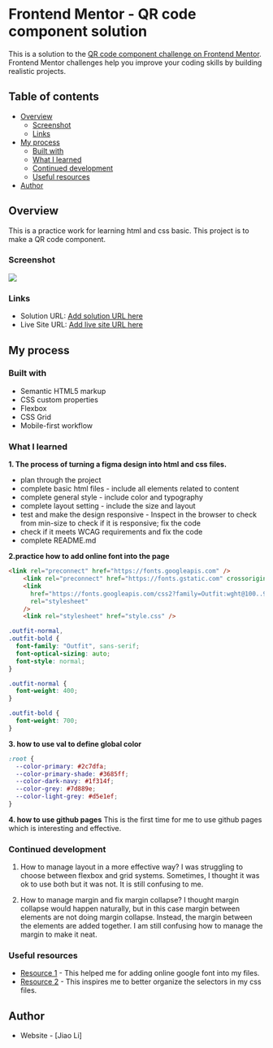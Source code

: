 # Frontend Mentor - QR code component solution

This is a solution to the [QR code component challenge on Frontend Mentor](https://www.frontendmentor.io/challenges/qr-code-component-iux_sIO_H). Frontend Mentor challenges help you improve your coding skills by building realistic projects. 

## Table of contents

- [Overview](#overview)
  - [Screenshot](#screenshot)
  - [Links](#links)
- [My process](#my-process)
  - [Built with](#built-with)
  - [What I learned](#what-i-learned)
  - [Continued development](#continued-development)
  - [Useful resources](#useful-resources)
- [Author](#author)

## Overview

This is a practice work for learning html and css basic. This project is to make a QR code component.

### Screenshot

![](./screenshot.png)


### Links

- Solution URL: [Add solution URL here](https://github.com/lij110397/qr-code-component)
- Live Site URL: [Add live site URL here](https://lij110397.github.io/qr-code-component/)

## My process

### Built with

- Semantic HTML5 markup
- CSS custom properties
- Flexbox
- CSS Grid
- Mobile-first workflow

### What I learned

**1. The process of turning a figma design into html and css files.**
- plan through the project
- complete basic html files - include all elements related to content
- complete general style  - include color and typography
- complete layout setting - include the size and layout
- test and make the design responsive - Inspect in the browser to check from min-size to check if it is responsive; fix the code
- check if it meets WCAG requirements and fix the code
- complete README.md

**2.practice how to add online font into the page**
```html    
<link rel="preconnect" href="https://fonts.googleapis.com" />
    <link rel="preconnect" href="https://fonts.gstatic.com" crossorigin />
    <link
      href="https://fonts.googleapis.com/css2?family=Outfit:wght@100..900&family=Roboto:ital,wght@0,100;0,300;0,400;0,500;0,700;0,900;1,100;1,300;1,400;1,500;1,700;1,900&display=swap"
      rel="stylesheet"
    />
    <link rel="stylesheet" href="style.css" />
```
```css
.outfit-normal,
.outfit-bold {
  font-family: "Outfit", sans-serif;
  font-optical-sizing: auto;
  font-style: normal;
}

.outfit-normal {
  font-weight: 400;
}

.outfit-bold {
  font-weight: 700;
}
```

**3. how to use val to define global color**
```css
:root {
  --color-primary: #2c7dfa;
  --color-primary-shade: #3685ff;
  --color-dark-navy: #1f314f;
  --color-grey: #7d889e;
  --color-light-grey: #d5e1ef;
}
```
**4. how to use github pages**
This is the first time for me to use github pages which is interesting and effective.

### Continued development

1. How to manage layout in a more effective way?
I was struggling to choose between flexbox and grid systems. Sometimes, I thought it was ok to use both but it was not. It is still confusing to me.

2. How to manage margin and fix margin collapse?
I thought margin collapse would happen naturally, but in this case margin between elements are not doing margin collapse. Instead, the margin between the elements are added together. I am still confusing how to manage the margin to make it neat.

### Useful resources

- [Resource 1](https://developer.mozilla.org/zh-CN/docs/Learn/CSS/Styling_text/Web_fonts) - This helped me for adding online google font into my files.
- [Resource 2](https://developer.mozilla.org/zh-CN/docs/Learn/CSS/Building_blocks/Organizing) - This inspires me to better organize the selectors in my css files.

## Author

- Website - [Jiao Li]

